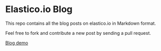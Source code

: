 # Elastico.io Blog

This repo contains all the blog posts on elastico.io in Markdown format.

Feel free to fork and contribute a new post by sending a pull request.

<a href="https://cdn.rawgit.com/etcinitd/elastico-io-blog/registration-form/index.html">Blog demo</a>
